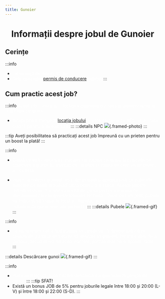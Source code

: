 ```yaml
---
title: Gunoier
---
```


<script setup> 
    import KeyIcon from '../.vitepress/components/KeyIcon.vue'
</script>

# <span class="title-font"><center>Informații despre jobul de Gunoier</center></span>

## <span class="header-font">Cerințe</span>

:::info
- <span style="color:white">Experiență de minim 10 ore.</span>
- <span style="color:white">Deținerea unui [permis de conducere](/general/scoala) valabil.</span>
:::

## <span class="header-font">Cum practic acest job?</span>

:::info
<span style="color:white">Acest job constă în colectarea gunoiului din oraș și transportarea lui la groapa de gunoi.</span>

- <span style="color:white">Începi prin a merge la [locația jobului](locatii) și a interacționa cu NPC-ul din fața clădirii pentru a începe tura.</span>
:::
:::details NPC
![](https://i.imgur.com/DbYjcl6.png){.framed-photo}
:::

:::tip 
Aveți posibilitatea să practicați acest job împreună cu un prieten pentru un boost la plată!
:::

:::info
- <span style="color:white">Odată ce ați început tura, mergeți cu mașina de gunoi la punctele de colectare a gunoiului marcați cu un blips în formă de cerc verde pentru a-l colecta.</span>

- <span style="color:white">Pentru a colecta gunoiul, ieșiți din mașină și apropiați-vă de pubelele marcate pe hartă și apăsați tasta <KeyIcon keyType="e"/> pentru a le ridica. Aceste pubele trebuiesc duse în spatele mașinii de gunoi pentru a o atașa de mecanismul care le golește folosind tot tasta <KeyIcon keyType="e"/>. După ce l-ați golit, pubela va trebui dusă înapoi la locul ei. Repetați acest proces pentru toate pubelele de gunoi marcate pe hartă.</span>
:::
:::details Pubele
![](https://i.imgur.com/jJwTiJg.gif){.framed-gif}
:::

:::info
- <span style="color:white">La un moment dat, când mașina se umple veți fi direcționați către groapa de gunoi unde trebuie să descărcați gunoiul. Pentru a descărca gunoiul, apropiați-vă de zona marcată, parcați mașina și apăsați tasta <KeyIcon keyType="e"/>.</span>
:::

:::details Descărcare gunoi
![](https://i.imgur.com/BIVLn83.gif){.framed-gif}
:::

:::info
- <span style="color:white">Plata va fi făcută după fiecare descărcare a gunoiului la groapa de gunoi.</span>
:::
:::tip SFAT!
- Există un bonus JOB de 5% pentru joburile legale între 18:00 și 20:00 (L-V) și între 18:00 și 22:00 (S-D).
:::